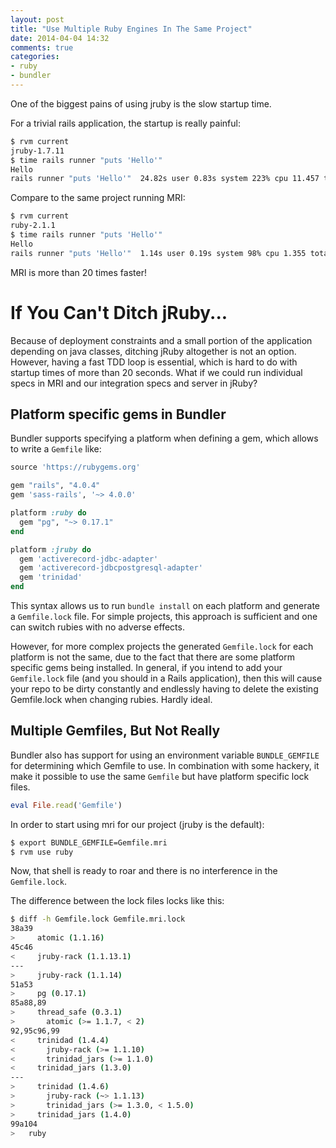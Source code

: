 ```yaml
---
layout: post
title: "Use Multiple Ruby Engines In The Same Project"
date: 2014-04-04 14:32
comments: true
categories: 
- ruby
- bundler
---
```


One of the biggest pains of using jruby is the slow startup time. 

For a trivial rails application, the startup is really painful:

``` bash
$ rvm current
jruby-1.7.11
$ time rails runner "puts 'Hello'"
Hello
rails runner "puts 'Hello'"  24.82s user 0.83s system 223% cpu 11.457 total
```

Compare to the same project running MRI:

``` bash
$ rvm current
ruby-2.1.1
$ time rails runner "puts 'Hello'"
Hello
rails runner "puts 'Hello'"  1.14s user 0.19s system 98% cpu 1.355 total
```

MRI is more than 20 times faster!

<!-- more -->

# If You Can't Ditch jRuby...

Because of deployment constraints and a small portion of the application depending on java classes, ditching jRuby altogether is not an option. However, having a fast TDD loop is essential, which is hard to do with startup times of more than 20 seconds. What if we could run individual specs in MRI and our integration specs and server in jRuby?

## Platform specific gems in Bundler

Bundler supports specifying a platform when defining a gem, which allows to write a `Gemfile` like:

``` ruby Gemfile
source 'https://rubygems.org'

gem "rails", "4.0.4"
gem 'sass-rails', '~> 4.0.0'

platform :ruby do
  gem "pg", "~> 0.17.1"
end

platform :jruby do
  gem 'activerecord-jdbc-adapter'
  gem 'activerecord-jdbcpostgresql-adapter'
  gem 'trinidad'
end
```

This syntax allows us to run `bundle install` on each platform and generate a `Gemfile.lock` file. For simple projects, this approach is sufficient and one can switch rubies with no adverse effects.

However, for more complex projects the generated `Gemfile.lock` for each platform is not the same, due to the fact that there are some platform specific gems being installed. In general, if you intend to add your `Gemfile.lock` file (and you should in a Rails application), then this will cause your repo to be dirty constantly and endlessly having to delete the existing Gemfile.lock when changing rubies. Hardly ideal. 

## Multiple Gemfiles, But Not Really

Bundler also has support for using an environment variable `BUNDLE_GEMFILE` for determining which Gemfile to use. In combination with some hackery, it make it possible to use the same `Gemfile` but have platform specific lock files. 

``` ruby Gemfile.mri
eval File.read('Gemfile')
```

In order to start using mri for our project (jruby is the default):

``` bash
$ export BUNDLE_GEMFILE=Gemfile.mri
$ rvm use ruby
```

Now, that shell is ready to roar and there is no interference in the `Gemfile.lock`. 

The difference between the lock files locks like this:

``` bash
$ diff -h Gemfile.lock Gemfile.mri.lock
38a39
>     atomic (1.1.16)
45c46
<     jruby-rack (1.1.13.1)
---
>     jruby-rack (1.1.14)
51a53
>     pg (0.17.1)
85a88,89
>     thread_safe (0.3.1)
>       atomic (>= 1.1.7, < 2)
92,95c96,99
<     trinidad (1.4.4)
<       jruby-rack (>= 1.1.10)
<       trinidad_jars (>= 1.1.0)
<     trinidad_jars (1.3.0)
---
>     trinidad (1.4.6)
>       jruby-rack (~> 1.1.13)
>       trinidad_jars (>= 1.3.0, < 1.5.0)
>     trinidad_jars (1.4.0)
99a104
>   ruby
```
